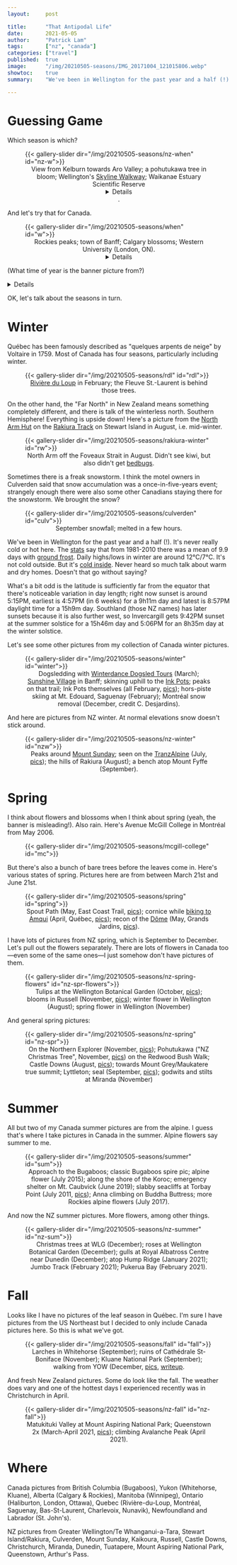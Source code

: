 ```yaml
---
layout:     post

title:      "That Antipodal Life"
date:       2021-05-05
author:     "Patrick Lam"
tags:       ["nz", "canada"]
categories: ["travel"]
published:  true
image:      "/img/20210505-seasons/IMG_20171004_121015806.webp"
showtoc:    true
summary:    "We've been in Wellington for the past year and a half (!). It's never really cold or hot here. How does that compare to Canada?"

---
```


<style>
.post-heading h1  { color: white; }
.meta { color: white; }
</style>

# Guessing Game

Which season is which?

<figure>
{{< gallery-slider dir="/img/20210505-seasons/nz-when" id="nz-w">}}
<figcaption style="text-align:center">View from Kelburn towards Aro Valley; a pohutukawa tree in bloom; Wellington's <a href="https://wellington.govt.nz/recreation/outdoors/walks-and-walkways/beyond-the-city/skyline-walkway">Skyline Walkway</a>; Waikanae Estuary Scientific Reserve <details>(October 2020, December 2020, July 2020, March 2021)</details>.</figcaption>
</figure>

And let's try that for Canada.
<figure>
{{< gallery-slider dir="/img/20210505-seasons/when" id="w">}}
<figcaption style="text-align:center">Rockies peaks; town of Banff; Calgary blossoms; Western University (London, ON). <details>August, February, May, November</details>
</figure>

(What time of year is the banner picture from?)<details>October in Waterloo!</details>

OK, let's talk about the seasons in turn.

# Winter

Qu&eacute;bec has been famously described as "quelques arpents de neige" by Voltaire in 1759. Most of Canada
has four seasons, particularly including winter.

<figure>
{{< gallery-slider dir="/img/20210505-seasons/rdl" id="rdl">}}
<figcaption style="text-align:center"><a href="https://www.google.com/maps/@47.8507605,-69.545061,3a,75y,299.56h,99.17t/data=!3m7!1e1!3m5!1s-NxVFEMgxrz4j3bhhtoz_A!2e0!6shttps:%2F%2Fstreetviewpixels-pa.googleapis.com%2Fv1%2Fthumbnail%3Fpanoid%3D-NxVFEMgxrz4j3bhhtoz_A%26cb_client%3Dmaps_sv.tactile.gps%26w%3D203%26h%3D100%26yaw%3D120.28755%26pitch%3D0%26thumbfov%3D100!7i13312!8i6656">Rivi&egrave;re du Loup</a> in February; the Fleuve St.-Laurent is behind those trees.</figcaption>
</figure>

On the other hand, the "Far North" in New Zealand means something completely different, and there is talk of the winterless north.
Southern Hemisphere! Everything is upside down! Here's a picture from the [North Arm Hut](https://gallery.patricklam.ca/index.php?/category/1242) on the [Rakiura Track](https://www.doc.govt.nz/parks-and-recreation/places-to-go/southland/places/stewart-island-rakiura/rakiura-national-park/things-to-do/rakiura-track/) on Stewart Island in August, i.e. mid-winter.

<figure>
{{< gallery-slider dir="/img/20210505-seasons/rakiura-winter" id="rw">}}
<figcaption style="text-align:center">North Arm off the Foveaux Strait in August. Didn't see kiwi, but also didn't get <a href="https://www.stuff.co.nz/travel/travel-troubles/124416440/stewart-island-visitor-disappointed-by-visit-to-bed-bug-infested-doc-hut-on-rakiura-track">bedbugs</a>.</figcaption>
</figure>

Sometimes there is a freak snowstorm. I think the motel owners in Culverden said that snow accumulation was a once-in-five-years event; strangely enough there were also some other Canadians staying there for the snowstorm. We brought the snow?
<figure>
{{< gallery-slider dir="/img/20210505-seasons/culverden" id="culv">}}
<figcaption style="text-align:center">September snowfall; melted in a few hours.</figcaption>
</figure>

We've been in Wellington for the past year and a half (!). It's never really cold or hot here. The [stats](https://figure.nz/chart/xhIApPqblK6MAEwe-nkqHicisBmJQ7C9W) say that from 1981-2010 there was a mean of 9.9 days with [ground frost](https://about.metservice.com/our-company/learning-centre/frost/). Daily highs/lows in winter are around 12°C/7°C. It's not cold outside. But it's [cold inside](https://www.lostinsilverfern.com/2018/08/06/surviving-winter-in-wellington/). Never heard so much talk about warm and dry homes. Doesn't that go without saying?

What's a bit odd is the latitude is sufficiently far from the equator that there's noticeable variation in day length; right now sunset is around 5:15PM, earliest is 4:57PM (in 6 weeks) for a 9h11m day and latest is 8:57PM daylight time for a 15h9m day. Southland (those NZ names) has later sunsets because it is also further west, so Invercargill gets 9:42PM sunset at the summer solstice for a 15h46m day and 5:06PM for an 8h35m day at the winter solstice.

Let's see some other pictures from my collection of Canada winter pictures.

<figure>
{{< gallery-slider dir="/img/20210505-seasons/winter" id="winter">}}
<figcaption style="text-align:center">Dogsledding with <a href="https://www.winterdance.com">Winterdance Dogsled Tours</a> (March); <a href="https://www.skibanff.com/">Sunshine Village</a> in Banff; skinning uphill to the <a href="https://www.pc.gc.ca/en/pn-np/ab/banff/activ/randonee-hiking/banff#Johnston">Ink Pots</a>; peaks on that trail; Ink Pots themselves (all February, <a href="https://gallery.patricklam.ca/index.php?/category/1100">pics</a>); hors-piste skiing at Mt. Edouard, Saguenay (February); Montr&eacute;al snow removal (December, credit C.&nbsp;Desjardins).</figcaption>
</figure>

And here are pictures from NZ winter. At normal elevations snow doesn't stick around.

<figure>
{{< gallery-slider dir="/img/20210505-seasons/nz-winter" id="nzw">}}
<figcaption style="text-align:center">Peaks around <a href="https://www.doc.govt.nz/parks-and-recreation/places-to-go/canterbury/places/hakatere-conservation-park/things-to-do/tracks/mount-sunday-track/">Mount Sunday</a>; seen on the <a href="https://www.greatjourneysofnz.co.nz/tranzalpine/">TranzAlpine</a> (July, <a href="https://gallery.patricklam.ca/index.php?/category/1227">pics</a>); the hills of Rakiura (August); a bench atop Mount Fyffe (September).</figcaption>
</figure>

# Spring

I think about flowers and blossoms when I think about spring (yeah, the banner is misleading!). Also rain. Here's Avenue McGill College in Montr&eacute;al from May 2006.

<figure>
{{< gallery-slider dir="/img/20210505-seasons/mcgill-college" id="mc">}}
</figure>

But there's also a bunch of bare trees before the leaves come in. Here's various states of spring. Pictures here are from between March 21st and June 21st.
<figure>
{{< gallery-slider dir="/img/20210505-seasons/spring" id="spring">}}
<figcaption style="text-align:center">Spout Path (May, East Coast Trail, <a href="https://gallery.patricklam.ca/index.php?/category/909">pics</a>); cornice while <a href="https://patricklam.ca/post/20180406-biking-to-amqui/">biking to Amqui</a> (April, Qu&eacute;bec, <a href="https://gallery.patricklam.ca/index.php?/category/1150">pics</a>); recon of the <a href="https://www.mountainproject.com/area/106142037/le-dome">D&ocirc;me</a> (May, Grands Jardins, <a href="https://gallery.patricklam.ca/index.php?/category/1090">pics</a>).</figcaption>
</figure>

I have lots of pictures from NZ spring, which is September to December. Let's pull out the flowers separately. There are lots of flowers in Canada too&mdash;even some of the same ones&mdash;I just somehow don't have pictures of them.
<figure>
{{< gallery-slider dir="/img/20210505-seasons/nz-spring-flowers" id="nz-spr-flowers">}}
<figcaption style="text-align:center">Tulips at the Wellington Botanical Garden (October, <a href="https://gallery.patricklam.ca/index.php?/category/1286">pics</a>); blooms in Russell (November, <a href="https://gallery.patricklam.ca/index.php?/category/1296">pics</a>); winter flower in Wellington (August); spring flower in Wellington (November)</figcaption>
</figure>

And general spring pictures:
<figure>
{{< gallery-slider dir="/img/20210505-seasons/nz-spring" id="nz-spr">}}
<figcaption style="text-align:center">On the Northern Explorer (November, <a href="https://gallery.patricklam.ca/index.php?/category/1294">pics</a>); Pohutukawa ("NZ Christmas Tree", November, <a href="https://gallery.patricklam.ca/index.php?/category/1316">pics</a>) on the Redwood Bush Walk; Castle Downs (August, <a href="https://gallery.patricklam.ca/index.php?/category/1275">pics</a>); towards Mount Grey/Maukatere true summit; Lyttleton; seal (September, <a href="https://gallery.patricklam.ca/index.php?/category/1282">pics</a>); godwits and stilts at Miranda (November) </figcaption>
</figure>

# Summer
All but two of my Canada summer pictures are from the alpine. I guess that's where I take pictures in Canada in the summer. Alpine flowers say summer to me.
<figure>
{{< gallery-slider dir="/img/20210505-seasons/summer" id="sum">}}
<figcaption style="text-align:center">Approach to the Bugaboos; classic Bugaboos spire pic; alpine flower (July 2015); along the shore of the Koroc; emergency shelter on Mt. Caubvick (June 2019); slabby seacliffs at Torbay Point (July 2011, <a href="https://gallery.patricklam.ca/index.php?/category/961">pics</a>); Anna climbing on Buddha Buttress; more Rockies alpine flowers (July 2017).</figcaption>
</figure>

And now the NZ summer pictures. More flowers, among other things.
<figure>
{{< gallery-slider dir="/img/20210505-seasons/nz-summer" id="nz-sum">}}
<figcaption style="text-align:center">Christmas trees at WLG (December); roses at Wellington Botanical Garden (December); gulls at Royal Albatross Centre near Dunedin (December); atop Hump Ridge (January 2021); Jumbo Track (February 2021); Pukerua Bay (February 2021).</figcaption>
</figure>

# Fall

Looks like I have no pictures of the leaf season in Qu&eacute;bec. I'm sure I have pictures from the US Northeast but I decided to only include Canada pictures here. So this is what we've got.
<figure>
{{< gallery-slider dir="/img/20210505-seasons/fall" id="fall">}}
<figcaption style="text-align:center">Larches in Whitehorse (September); ruins of Cath&eacute;drale St-Boniface (November); Kluane National Park (September); walking from YOW (December, <a href="https://gallery.patricklam.ca/index.php?/category/1209">pics</a>, <a href="post/20191212-ottawa/">writeup</a>.</figcaption>
</figure>

And fresh New Zealand pictures. Some do look like the fall. The weather does vary and one of the hottest days I experienced recently was in Christchurch in April.
<figure>
{{< gallery-slider dir="/img/20210505-seasons/nz-fall" id="nz-fall">}}
<figcaption style="text-align:center">Matukituki Valley at Mount Aspiring National Park; Queenstown 2x (March-April 2021, <a href="https://gallery.patricklam.ca/index.php?/category/1300">pics</a>); climbing Avalanche Peak (April 2021).</figcaption>
</figure>

# Where

Canada pictures from British Columbia (Bugaboos), Yukon (Whitehorse, Kluane), Alberta (Calgary & Rockies), Manitoba (Winnipeg), Ontario (Haliburton, London, Ottawa), Quebec (Rivi&egrave;re-du-Loup, Montr&eacute;al, Saguenay, Bas-St-Laurent, Charlevoix, Nunavik), Newfoundland and Labrador (St. John's).

NZ pictures from Greater Wellington/Te Whanganui-a-Tara, Stewart Island/Rakiura, Culverden, Mount Sunday, Kaikoura, Russell, Castle Downs, Christchurch, Miranda, Dunedin, Tuatapere, Mount Aspiring National Park, Queenstown, Arthur's Pass.